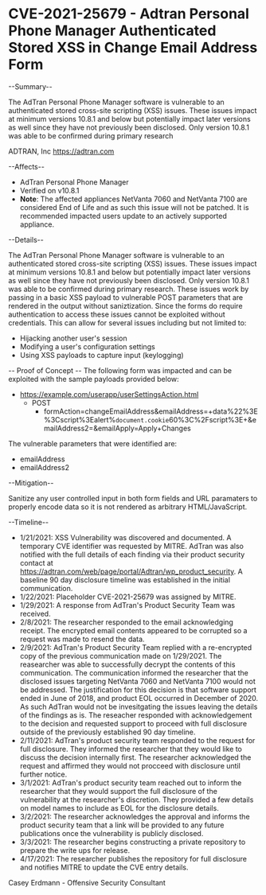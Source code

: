 # CVE-2021-25679 - Adtran Personal Phone Manager Authenticated Stored XSS in Change Email Address Form

--Summary--

The AdTran Personal Phone Manager software is vulnerable to an authenticated stored cross-site scripting (XSS) issues. These issues impact at minimum versions 10.8.1 and below but potentially impact later versions as well since they have not previously been disclosed. Only version 10.8.1 was able to be confirmed during primary research

ADTRAN, Inc
https://adtran.com

--Affects--

- AdTran Personal Phone Manager
- Verified on v10.8.1
- **Note**: The affected appliances NetVanta 7060 and NetVanta 7100 are considered End of Life and as such this issue will not be patched. It is recommended impacted users update to an actively supported appliance.

--Details--

The AdTran Personal Phone Manager software is vulnerable to an authenticated stored cross-site scripting (XSS) issues. These issues impact at minimum versions 10.8.1 and below but potentially impact later versions as well since they have not previously been disclosed. Only version 10.8.1 was able to be confirmed during primary research. These issues work by passing in a basic XSS payload to vulnerable POST parameters that are rendered in the output without saniztization. Since the forms do require authentication to access these issues cannot be exploited without credentials. This can allow for several issues including but not limited to:

- Hijacking another user's session
- Modifying a user's configuration settings
- Using XSS payloads to capture input (keylogging)


-- Proof of Concept --
The following form was impacted and can be exploited with the sample payloads provided below:
- https://example.com/userapp/userSettingsAction.html
	- POST
		- 	formAction=changeEmailAddress&emailAddress=+data%22%3E%3Cscript%3Ealert%`document.cookie`60%3C%2Fscript%3E+&emailAddress2=&emailApply=Apply+Changes

The vulnerable parameters that were identified are:
- emailAddress
- emailAddress2


--Mitigation--

Sanitize any user controlled input in both form fields and URL paramaters to properly encode data so it is not rendered as arbitrary HTML/JavaScript.

--Timeline--

- 1/21/2021: XSS Vulnerability was discovered and documented. A temporary CVE identifier was requested by MITRE. AdTran was also notified with the full details of each finding via their product security contact at https://adtran.com/web/page/portal/Adtran/wp_product_security. A baseline 90 day disclosure timeline was established in the initial communication.
- 1/22/2021: Placeholder CVE-2021-25679 was assigned by MITRE.
- 1/29/2021: A response from AdTran's Product Security Team was received.
- 2/8/2021: The researcher responded to the email acknowledging receipt. The encrypted email contents appeared to be corrupted so a request was made to resend the data.
- 2/9/2021: AdTran's Product Security Team replied with a re-encrypted copy of the previous communication made on 1/29/2021. The reasearcher was able to successfully decrypt the contents of this communication. The communication informed the researcher that the disclosed issues targeting NetVanta 7060 and NetVanta 7100 would not be addressed. The justification for this decision is that software support ended in June of 2018, and product EOL occurred in December of 2020. As such AdTran would not be invesitgating the issues leaving the details of the findings as is. The reseacher responded with acknowledgement to the decision and requested support to proceed with full disclosure outside of the previously established 90 day timeline.
- 2/11/2021: AdTran's product security team responded to the request for full disclosure. They informed the researcher that they would like to discuss the decision internally first. The researcher acknowledged the request and affirmed they would not procceed with disclosure until further notice.
- 3/1/2021: AdTran's product security team reached out to inform the researcher that they would support the full disclosure of the vulnerability at the researcher's discretion. They provided a few details on model names to include as EOL for the disclosure details.
- 3/2/2021: The researcher acknowledges the approval and informs the product security team that a link will be provided to any future publications once the vulnerability is publicly disclosed.
- 3/3/2021: The researcher begins constructing a private repository to prepare the write ups for release.
- 4/17/2021: The researcher publishes the repository for full disclosure and notifies MITRE to update the CVE entry details.

Casey Erdmann - Offensive Security Consultant